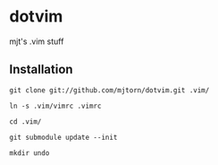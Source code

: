 dotvim
======

mjt's .vim stuff

Installation
------------

    git clone git://github.com/mjtorn/dotvim.git .vim/

    ln -s .vim/vimrc .vimrc

    cd .vim/

    git submodule update --init

    mkdir undo

